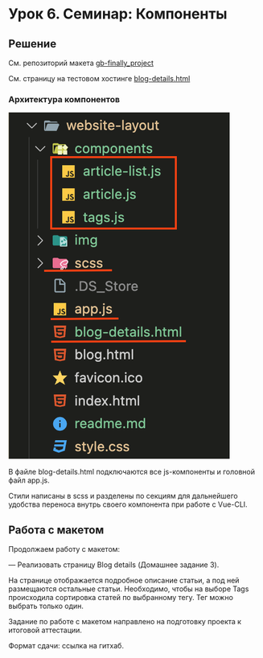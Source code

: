 # Урок 6. Семинар: Компоненты

## Решение

См. репозиторий макета [gb-finally_project](https://github.com/lex0819/gb-finally_project/tree/main/website-layout)

См. страницу на тестовом хостинге [blog-details.html](https://geekbrains.elenivan.ru/blog-details.html)

### Архитектура компонентов

![architect](./img/architect.png)

В файле blog-details.html подключаются все js-компоненты и головной файл app.js.

Стили написаны в scss и разделены по секциям для дальнейшего удобства переноса внутрь своего компонента при работе с Vue-CLI.

## Работа с макетом

Продолжаем работу с макетом:

— Реализовать страницу Blog details (Домашнее задание 3).

На странице отображается подробное описание статьи, а под ней размещаются остальные статьи. Необходимо, чтобы на выборе Tags происходила сортировка статей по выбранному тегу. Тег можно выбрать только один.

Задание по работе с макетом направлено на подготовку проекта к итоговой аттестации.

Формат сдачи: ссылка на гитхаб.
